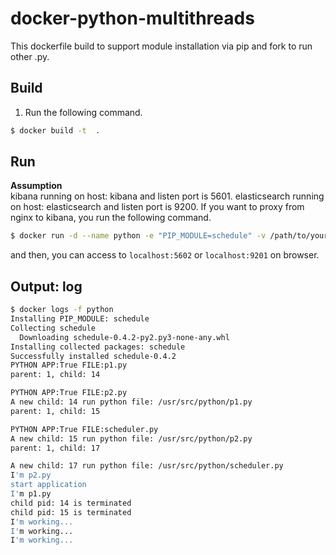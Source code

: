# docker-python-multithreads

This dockerfile build to support module installation via pip and fork to run other .py.

## Build

1. Run the following command.
```bash
$ docker build -t  .
```

## Run

**Assumption**  
kibana running on host: kibana and listen port is 5601.
elasticsearch running on host: elasticsearch and listen port is 9200.
If you want to proxy from nginx to kibana, you run the following command.

```bash
$ docker run -d --name python -e "PIP_MODULE=schedule" -v /path/to/your/python:/usr/src/python lokios/python-multithreads
```

and then, you can access to `localhost:5602` or `localhost:9201` on browser.

## Output: log
```bash
$ docker logs -f python
Installing PIP_MODULE: schedule
Collecting schedule
  Downloading schedule-0.4.2-py2.py3-none-any.whl
Installing collected packages: schedule
Successfully installed schedule-0.4.2
PYTHON APP:True FILE:p1.py
parent: 1, child: 14

PYTHON APP:True FILE:p2.py
A new child: 14 run python file: /usr/src/python/p1.py
parent: 1, child: 15

PYTHON APP:True FILE:scheduler.py
A new child: 15 run python file: /usr/src/python/p2.py
parent: 1, child: 17

A new child: 17 run python file: /usr/src/python/scheduler.py
I'm p2.py
start application
I'm p1.py
child pid: 14 is terminated
child pid: 15 is terminated
I'm working...
I'm working...
I'm working...
```
